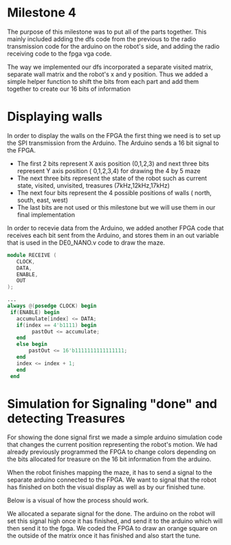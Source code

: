 # Milestone 4

The purpose of this milestone was to put all of the parts together. This mainly included adding the dfs code from the previous to the radio transmission code for the arduino on the robot's side, and adding the radio receiving code to the fpga vga code. 

The way we implemented our dfs incorporated a separate visited matrix, separate wall matrix and the robot's x and y position. Thus we added a simple helper function to shift the bits from each part and add them together to create our 16 bits of information


# Displaying walls
In order to display the walls on the FPGA the first thing we need is to set up the SPI transmission from the Arduino. The Arduino sends a 16 bit signal to the FPGA. 
  * The first 2 bits represent X axis position (0,1,2,3) and next three bits represent Y axis position ( 0,1,2,3,4) for drawing the 4     by 5 maze
  * The next three bits represent the state of the robot such as current state, visited, unvisited, treasures (7kHz,12kHz,17kHz)
  * The next four bits represent the 4 possible positions of walls ( north, south, east, west)
  * The last bits are not used or this milestone but we will use them in our final implementation
  
 In order to recevie data from the Arduino, we added another FPGA code that receives each bit sent from the Arduino, and stores them in an out variable that is used in the DE0_NANO.v code to draw the maze.
 ```verilog
 module RECEIVE (
	CLOCK,
	DATA,
	ENABLE,
	OUT
);

...
always @(posedge CLOCK) begin
  if(ENABLE) begin
  	accumulate[index] <= DATA;
	if(index == 4'b1111) begin
	     pastOut <= accumulate;
	end
	else begin
	    pastOut <= 16'b1111111111111111;
	end
	index <= index + 1;
	end
  end
 ```

# Simulation for Signaling "done" and detecting Treasures

For showing the done signal first we made a simple arduino simulation code that changes the current position representing the robot's motion. We had already previously programmed the FPGA to change colors depending on the bits allocated for treasure on the 16 bit information from the arduino.  

When the robot finishes mapping the maze, it has to send a signal to the separate arduino connected to the FPGA. We want to signal that the robot has finished on both the visual display as well as by our finished tune.

Below is a visual of how the process should work.

We allocated a separate signal for the done. The arduino on the robot will set this signal high once it has finished, and send it to the arduino which will then send it to the fpga. We coded the FPGA to draw an orange square on the outside of the matrix once it has finished and also start the tune.

 
